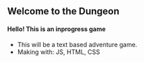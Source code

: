 ## Welcome to the Dungeon

#### Hello! This is an inprogress game
* This will be a text based adventure game.
* Making with: JS, HTML, CSS
